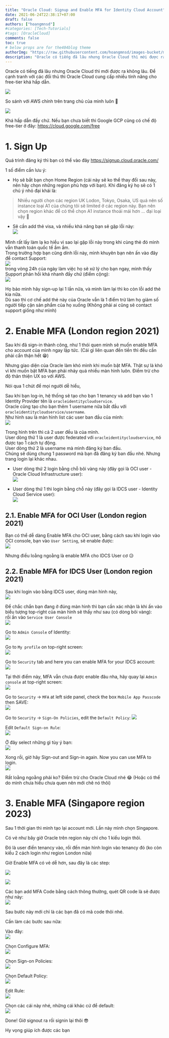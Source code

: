 ```yaml
---
title: "Oracle Cloud: Signup and Enable MFA for Identity Cloud Account"
date: 2021-06-24T22:38:17+07:00
draft: false
authors: ["hoangmnsd"]
#categories: [Tech-Tutorials]
#tags: [OracleCloud]
comments: false
toc: true
# below props are for the404blog theme
authorImg: "https://raw.githubusercontent.com/hoangmnsd/images-bucket/master/static/images/hoangmsnd-avatar001.jpg"
description: "Oracle có tiếng đã lâu nhưng Oracle Cloud thì mới được ra không lâu. Để cạnh tranh với các đối thủ thì Oracle Cloud cung cấp nhiều tính năng cho free-tier khá hấp dẫn. "
---
```


Oracle có tiếng đã lâu nhưng Oracle Cloud thì mới được ra không lâu. Để cạnh tranh với các đối thủ thì Oracle Cloud cung cấp nhiều tính năng cho free-tier khá hấp dẫn.  

![](https://raw.githubusercontent.com/hoangmnsd/images-bucket/master/static/images/oracle-cloud-free-tier1.jpg)  

So sánh với AWS chính trên trang chủ của mình luôn 🤣   

![](https://raw.githubusercontent.com/hoangmnsd/images-bucket/master/static/images/oracle-cloud-free-tier2.jpg)  

Khá hấp dẫn đấy chứ. Nếu bạn chưa biết thì Google GCP cũng có chế độ free-tier ở đây: https://cloud.google.com/free

# 1. Sign Up  

Quá trình đăng ký thì bạn có thể vào đây https://signup.cloud.oracle.com/

1 số điểm cần lưu ý:  

- Họ sẽ bắt bạn chọn Home Region (cái này sẽ ko thể thay đổi sau này, nên hãy chọn những region phù hợp với bạn). Khi đăng ký họ sẽ có 1 chú ý nhỏ đại khái là:
> Nhiều người chọn các region UK Lodon, Tokyo, Osaka, US quá nên số instance loại A1 của chúng tôi sẽ limited ở các region này. Bạn nên chọn region khác để có thể chọn A1 instance thoải mái hơn ... đại loại vậy 🤣

- Sẽ cần add thẻ visa, và nhiều khả năng bạn sẽ gặp lỗi này:  
![](https://raw.githubusercontent.com/hoangmnsd/images-bucket/master/static/images/oracle-cloud-vs-add-error.jpg)

Mình rất lấy làm lạ ko hiểu vì sao lại gặp lỗi này trong khi cùng thẻ đó mình vẫn thanh toán quốc tế ầm ầm.  
Trong trường hợp bạn cũng dính lỗi này, mình khuyên bạn nên ấn vào đây để contact Support:  
![](https://raw.githubusercontent.com/hoangmnsd/images-bucket/master/static/images/oracle-cloud-vs-add-error-2.jpg)  
trong vòng 24h của ngày làm việc họ sẽ xử lý cho bạn ngay, mình thấy Support phản hồi khá nhanh đấy chứ (điểm cộng):  
![](https://raw.githubusercontent.com/hoangmnsd/images-bucket/master/static/images/oracle-cloud-vs-add-error-3.jpg)

Họ bảo mình hãy sign-up lại 1 lần nữa, và mình làm lại thì ko còn lỗi add thẻ kia nữa.  
Dù sao thì cơ chế add thẻ này của Oracle vẫn là 1 điểm trừ làm họ giảm số người tiếp cận sản phẩm của họ xuống (Không phải ai cũng sẽ contact support giống như mình)  

# 2. Enable MFA (London region 2021)

Sau khi đã sign-in thành công, như 1 thói quen mình sẽ muốn enable MFA cho account của mình ngay lập tức. (Cái gì liên quan đến tiền thì đều cần phải cẩn thận hết 😁)

Nhưng giao diện của Oracle làm khó mình khi muốn bật MFA. Thật sự là khó vì khi muốn bật MFA bạn phải nhảy quá nhiều màn hình luôn. Điểm trừ cho độ thân thiện UX so với AWS. 

Nói qua 1 chút để mọi người dễ hiểu,  

Sau khi bạn log-in, hệ thống sẽ tạo cho bạn 1 tenancy và add bạn vào 1 Identity Provider tên là `oracleidentitycloudservice`.  
Oracle cũng tạo cho bạn thêm 1 username nữa bắt đầu với `oracleidentitycloudservice/username`.  
Như hình sau là màn hình list các user ban đầu của mình:  
![](https://raw.githubusercontent.com/hoangmnsd/images-bucket/master/static/images/oracle-cloud-user-1.jpg)

Trong hình trên thì cả 2 user đều là của mình.  
User dòng thứ 1 là user được federated với `oracleidentitycloudservice`, nó được tạo 1 cách tự động.  
User dòng thứ 2 là username mà mình đăng ký ban đầu.   
Chúng sẽ dùng chung 1 password mà bạn đã đăng ký ban đầu nhé. Nhưng trang login lại khác nhau.

- User dòng thứ 2 login bằng chỗ bôi vàng này (đây gọi là OCI user - Oracle Cloud Infrastructure user):  
![](https://raw.githubusercontent.com/hoangmnsd/images-bucket/master/static/images/oracle-cloud-login-ui.jpg)

- User dòng thứ 1 thì login bằng chỗ này (đây gọi là IDCS user - Identity Cloud Service user):  
![](https://raw.githubusercontent.com/hoangmnsd/images-bucket/master/static/images/oracle-cloud-user-2.jpg)

## 2.1. Enable MFA for OCI User (London region 2021)

Bạn có thể dễ dàng Enable MFA cho OCI user, bằng cách sau khi login vào OCI console, bạn vào `User Setting`, sẽ enable được:  
![](https://raw.githubusercontent.com/hoangmnsd/images-bucket/master/static/images/oracle-cloud-mfa-user-oci.jpg)

Nhưng điều loằng ngoằng là enable MFA cho IDCS User cơ 😥

## 2.2. Enable MFA for IDCS User (London region 2021)

Sau khi login vào bằng IDCS user, dùng màn hình này,   
![](https://raw.githubusercontent.com/hoangmnsd/images-bucket/master/static/images/oracle-cloud-user-2.jpg)

Để chắc chắn bạn đang ở đúng màn hình thì bạn cần xác nhận là khi ấn vào biểu tượng top-right của màn hình sẽ thấy như sau (có dòng bôi vàng):  
rồi ấn vào `Service User Console`  
![](https://raw.githubusercontent.com/hoangmnsd/images-bucket/master/static/images/oracle-cloud-idcs-user-top-right.jpg)

Go to `Admin Console` of Identity:  
![](https://raw.githubusercontent.com/hoangmnsd/images-bucket/master/static/images/oracle-cloud-idcs-admin-console.jpg)

Go to `My profile` on top-right screen:  
![](https://raw.githubusercontent.com/hoangmnsd/images-bucket/master/static/images/oracle-cloud-idcs-admin-profile.jpg)

Go to `Security` tab and here you can enable MFA for your IDCS account:  
![](https://raw.githubusercontent.com/hoangmnsd/images-bucket/master/static/images/oracle-cloud-idcs-admin-security-tab.jpg)

Tại thời điểm này, MFA vẫn chưa được enable đâu nha, hãy quay lại `Admin console` at top-right screen:  
![](https://raw.githubusercontent.com/hoangmnsd/images-bucket/master/static/images/oracle-cloud-idcs-admin-console2.jpg)

Go to `Security` -> `MFA` at left side panel, check the box `Mobile App Passcode` then SAVE:   
![](https://raw.githubusercontent.com/hoangmnsd/images-bucket/master/static/images/oracle-cloud-idcs-admin-console2-mfa.jpg)

Go to `Security` -> `Sign-On Policies`, edit the `Default Policy`: 
![](https://raw.githubusercontent.com/hoangmnsd/images-bucket/master/static/images/oracle-cloud-idcs-admin-security-signon-policies.jpg)

Edit `Default Sign-on Rule`:  
![](https://raw.githubusercontent.com/hoangmnsd/images-bucket/master/static/images/oracle-cloud-idcs-admin-security-signon-rules.jpg)

Ở đây select những gì tùy ý bạn:  
![](https://raw.githubusercontent.com/hoangmnsd/images-bucket/master/static/images/oracle-cloud-idcs-admin-security-signon-rules2.jpg)

Xong rồi, giờ hãy Sign-out and Sign-in again. Now you can use MFA to login.  
![](https://raw.githubusercontent.com/hoangmnsd/images-bucket/master/static/images/oracle-cloud-login-ui-mfa.jpg)

Rất loằng ngoằng phải ko? 
Điểm trừ cho Oracle Cloud nhé 😂 (Hoặc có thể do mình chưa hiểu chưa quen nên mới chê nó thôi)

# 3. Enable MFA (Singapore region 2023)

Sau 1 thời gian thì mình tạo lại account mới. Lần này mình chọn Singapore.

Có vẻ như bây giờ Oracle trên region này chỉ cho 1 kiểu login thôi.

Đó là user điền tenancy vào, rồi đến màn hình login vào tenancy đó (ko còn kiểu 2 cách login như region London nữa)

Giờ Enable MFA có vẻ dễ hơn, sau đây là các step:  

![](https://raw.githubusercontent.com/hoangmnsd/images-bucket/master/static/images/oracle-cloud-profile1.jpg)

![](https://raw.githubusercontent.com/hoangmnsd/images-bucket/master/static/images/oracle-cloud-profile1-sec.jpg)

Các bạn add MFA Code bằng cách thông thường, quét QR code là sẽ được như này:  
![](https://raw.githubusercontent.com/hoangmnsd/images-bucket/master/static/images/oracle-cloud-profile1-sec-mfa.jpg)

Sau bước này mới chỉ là các bạn đã có mã code thôi nhé.

Cần làm các bước sau nữa:

Vào đây:  
![](https://raw.githubusercontent.com/hoangmnsd/images-bucket/master/static/images/oracle-cloud-id-domain-df.jpg)

Chọn Configure MFA:  
![](https://raw.githubusercontent.com/hoangmnsd/images-bucket/master/static/images/oracle-cloud-config-mfa1.jpg)

Chọn Sign-on Policies:  
![](https://raw.githubusercontent.com/hoangmnsd/images-bucket/master/static/images/oracle-cloud-sson-policies.jpg)

Chọn Default Policy:  
![](https://raw.githubusercontent.com/hoangmnsd/images-bucket/master/static/images/oracle-cloud-default-son-policy.jpg)

Edit Rule:  
![](https://raw.githubusercontent.com/hoangmnsd/images-bucket/master/static/images/oracle-cloud-df-son-policy-edit.jpg)

Chọn các cái này nhé, những cái khác cứ để default:  
![](https://raw.githubusercontent.com/hoangmnsd/images-bucket/master/static/images/oracle-cloud-edit-rule-mfa.jpg)

Done! Giờ signout ra rồi signin lại thôi 😎

Hy vọng giúp ích được các bạn

